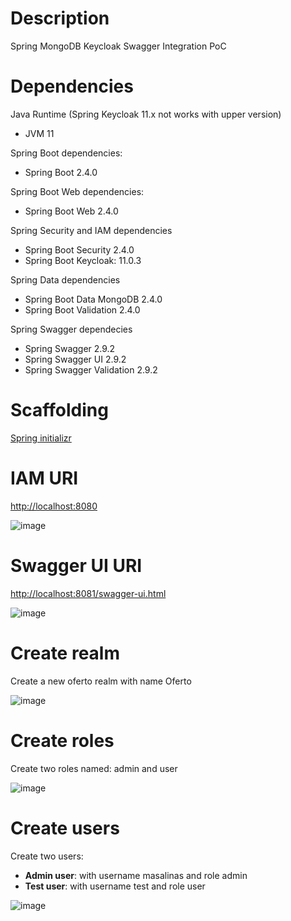 # Description
Spring MongoDB Keycloak Swagger Integration PoC

# Dependencies
Java Runtime (Spring Keycloak 11.x not works with upper version)
- JVM 11

Spring Boot dependencies:
- Spring Boot 2.4.0

Spring Boot Web dependencies:
- Spring Boot Web 2.4.0

Spring Security and IAM dependencies
- Spring Boot Security 2.4.0
- Spring Boot Keycloak: 11.0.3

Spring Data dependencies
- Spring Boot Data MongoDB 2.4.0
- Spring Boot Validation 2.4.0

Spring Swagger dependecies
- Spring Swagger 2.9.2
- Spring Swagger UI 2.9.2
- Spring Swagger Validation 2.9.2

# Scaffolding 
[Spring initializr](https://start.spring.io)

# IAM URI
[http://localhost:8080](http://localhost:8080)

![image](https://user-images.githubusercontent.com/1216181/111074714-914bb580-84e4-11eb-99b8-afd19b0c27fe.png)

# Swagger UI URI
[http://localhost:8081/swagger-ui.html](http://localhost:8081/swagger-ui.html)

![image](https://user-images.githubusercontent.com/1216181/111074726-a7597600-84e4-11eb-8034-74bc00c1b415.png)

# Create realm
Create a new oferto realm with name Oferto

![image](https://user-images.githubusercontent.com/1216181/111074509-8e03fa00-84e3-11eb-8fd2-54b88f38cc74.png)

# Create roles
Create two roles named: admin and user

![image](https://user-images.githubusercontent.com/1216181/111074571-cefc0e80-84e3-11eb-966e-d8f1fbe45144.png)

# Create users
Create two users:
- **Admin user**: with username masalinas and role admin
- **Test user**: with username test and role user

![image](https://user-images.githubusercontent.com/1216181/111074602-ff43ad00-84e3-11eb-92aa-4af74ad83ee5.png)